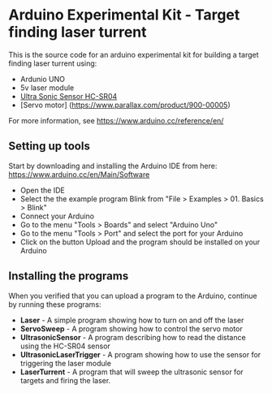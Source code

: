 # Arduino Experimental Kit - Target finding laser turrent

This is the source code for an arduino experimental kit for building a target finding laser turrent using:
 * Ardunio UNO
 * 5v laser module
 * [Ultra Sonic Sensor HC-SR04](https://www.electrokit.com/produkt/avstandsmatare-ultraljud-hc-sr04-2-400cm/ )
 * [Servo motor] (https://www.parallax.com/product/900-00005)

For more information, see https://www.arduino.cc/reference/en/

## Setting up tools
Start by downloading and installing the Arduino IDE from here: https://www.arduino.cc/en/Main/Software

* Open the IDE 
* Select the the example program Blink from "File > Examples > 01. Basics > Blink"
* Connect your Arduino
* Go to the menu "Tools > Boards" and select "Arduino Uno"
* Go to the menu "Tools > Port" and select the port for your Arduino
* Click on the button Upload and the program should be installed on your Arduino

## Installing the programs
When you verified that you can upload a program to the Arduino, continue by running these programs:

* **Laser** - A simple program showing how to turn on and off the laser
* **ServoSweep** - A program showing how to control the servo motor
* **UltrasonicSensor** - A program describing how to read the distance using the HC-SR04 sensor
* **UltrasonicLaserTrigger** - A program showing how to use the sensor for triggering the laser module
* **LaserTurrent** - A program that will sweep the ultrasonic sensor for targets and firing the laser.
